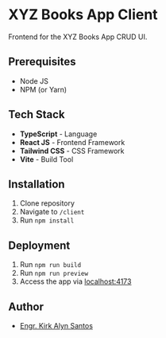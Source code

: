
# XYZ Books App Client

Frontend for the XYZ Books App CRUD UI.

## Prerequisites

- Node JS
- NPM (or Yarn)

## Tech Stack

- **TypeScript** - Language
- **React JS** - Frontend Framework
- **Tailwind CSS** - CSS Framework
- **Vite** - Build Tool

## Installation

1. Clone repository
2. Navigate to `/client`
3. Run `npm install`

## Deployment

1. Run `npm run build`
2. Run `npm run preview`
3. Access the app via [localhost:4173](http://localhost:4173)


## Author

- [Engr. Kirk Alyn Santos](https://github.com/kirkalyn13)
